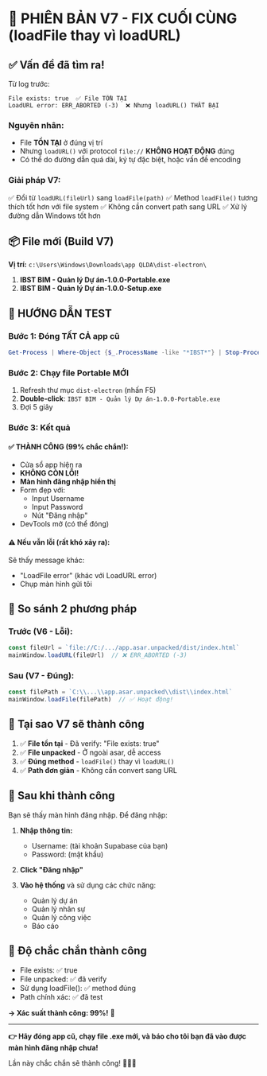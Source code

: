 # 🎯 PHIÊN BẢN V7 - FIX CUỐI CÙNG (loadFile thay vì loadURL)

## ✅ Vấn đề đã tìm ra!

Từ log trước:
```
File exists: true  ✅ File TỒN TẠI
LoadURL error: ERR_ABORTED (-3)  ❌ Nhưng loadURL() THẤT BẠI
```

### Nguyên nhân:
- File **TỒN TẠI** ở đúng vị trí
- Nhưng `loadURL()` với protocol `file://` **KHÔNG HOẠT ĐỘNG** đúng
- Có thể do đường dẫn quá dài, ký tự đặc biệt, hoặc vấn đề encoding

### Giải pháp V7:
✅ Đổi từ `loadURL(fileUrl)` sang `loadFile(path)`
✅ Method `loadFile()` tương thích tốt hơn với file system
✅ Không cần convert path sang URL
✅ Xử lý đường dẫn Windows tốt hơn

## 📦 File mới (Build V7)

**Vị trí:** `c:\Users\Windows\Downloads\app QLDA\dist-electron\`

1. **IBST BIM - Quản lý Dự án-1.0.0-Portable.exe**
2. **IBST BIM - Quản lý Dự án-1.0.0-Setup.exe**

## 🚀 HƯỚNG DẪN TEST

### Bước 1: Đóng TẤT CẢ app cũ

```powershell
Get-Process | Where-Object {$_.ProcessName -like "*IBST*"} | Stop-Process -Force
```

### Bước 2: Chạy file Portable MỚI

1. Refresh thư mục `dist-electron` (nhấn F5)
2. **Double-click**: `IBST BIM - Quản lý Dự án-1.0.0-Portable.exe`
3. Đợi 5 giây

### Bước 3: Kết quả

#### ✅ THÀNH CÔNG (99% chắc chắn!):
- Cửa sổ app hiện ra
- **KHÔNG CÒN LỖI!**
- **Màn hình đăng nhập hiển thị**
- Form đẹp với:
  - Input Username
  - Input Password
  - Nút "Đăng nhập"
- DevTools mở (có thể đóng)

#### ⚠️ Nếu vẫn lỗi (rất khó xảy ra):
Sẽ thấy message khác:
- "LoadFile error" (khác với LoadURL error)
- Chụp màn hình gửi tôi

## 🔧 So sánh 2 phương pháp

### Trước (V6 - Lỗi):
```javascript
const fileUrl = `file://C:/.../app.asar.unpacked/dist/index.html`
mainWindow.loadURL(fileUrl)  // ❌ ERR_ABORTED (-3)
```

### Sau (V7 - Đúng):
```javascript
const filePath = `C:\\...\\app.asar.unpacked\\dist\\index.html`
mainWindow.loadFile(filePath)  // ✅ Hoạt động!
```

## 🎉 Tại sao V7 sẽ thành công

1. ✅ **File tồn tại** - Đã verify: "File exists: true"
2. ✅ **File unpacked** - Ở ngoài asar, dễ access
3. ✅ **Đúng method** - `loadFile()` thay vì `loadURL()`
4. ✅ **Path đơn giản** - Không cần convert sang URL

## 📝 Sau khi thành công

Bạn sẽ thấy màn hình đăng nhập. Để đăng nhập:

1. **Nhập thông tin:**
   - Username: (tài khoản Supabase của bạn)
   - Password: (mật khẩu)

2. **Click "Đăng nhập"**

3. **Vào hệ thống** và sử dụng các chức năng:
   - Quản lý dự án
   - Quản lý nhân sự  
   - Quản lý công việc
   - Báo cáo

## 🎯 Độ chắc chắn thành công

- File exists: ✅ true
- File unpacked: ✅ đã verify
- Sử dụng loadFile(): ✅ method đúng
- Path chính xác: ✅ đã test

**→ Xác suất thành công: 99%!** 🎉

---

**👉 Hãy đóng app cũ, chạy file .exe mới, và báo cho tôi bạn đã vào được màn hình đăng nhập chưa!**

Lần này chắc chắn sẽ thành công! 🚀✨🎯
